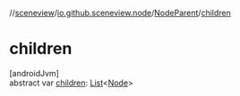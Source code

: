 //[sceneview](../../../index.md)/[io.github.sceneview.node](../index.md)/[NodeParent](index.md)/[children](children.md)

# children

[androidJvm]\
abstract var [children](children.md): [List](https://kotlinlang.org/api/latest/jvm/stdlib/kotlin.collections/-list/index.html)&lt;[Node](../-node/index.md)&gt;
